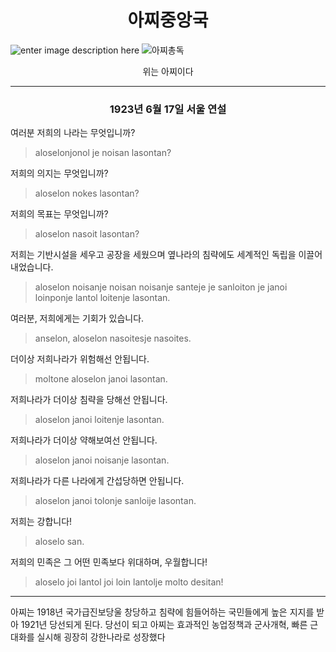 ﻿<h1> <center> 아찌중앙국
 </h1> </center>
 

![enter image description here](https://media.discordapp.net/attachments/1072451156640546886/1120343292740112476/76_20230618205326.png)
![아찌총독](https://media.discordapp.net/attachments/1072451156640546886/1120334164634386432/azzi.png)

<center> 위는 아찌이다

---

<h3> <center> 1923년 6월 17일 서울 연설</h3> </center>

여러분 저희의 나라는 무엇입니까?
> aloselonjonol je noisan lasontan?

저희의 의지는 무엇입니까?
> aloselon nokes lasontan?

저희의 목표는 무엇입니까?
> aloselon nasoit lasontan?

저희는 기반시설을 세우고 공장을 세웠으며 옆나라의 침략에도 세계적인 독립을 이끌어 내었습니다.
> aloselon noisanje noisan noisanje santeje je sanloiton je janoi loinponje lantol loitenje lasontan.

여러분, 저희에게는 기회가 있습니다.
> anselon, aloselon nasoitesje nasoites.

더이상 저희나라가 위험해선 안됩니다.
> moltone aloselon janoi lasontan.

저희나라가 더이상 침략을 당해선 안됩니다.
> aloselon janoi loitenje lasontan.

저희나라가 더이상 약해보여선 안됩니다.
> aloselon janoi noisanje lasontan.

저희나라가 다른 나라에게 간섭당하면 안됩니다.
> aloselon janoi tolonje sanloije lasontan.

저희는 강합니다!
> aloselo san.

저희의 민족은 그 어떤 민족보다 위대하며, 우월합니다!
> aloselo joi lantol joi loin lantolje molto desitan!

---
아찌는 1918년 국가급진보당울 창당하고 침략에 힘들어하는 국민들에게 높은 지지를 받아 1921년 당선되게 된다. 당선이 되고 아찌는 효과적인 농업정책과 군사개혁, 빠른 근대화를 실시해 굉장히 강한나라로 성장했다


